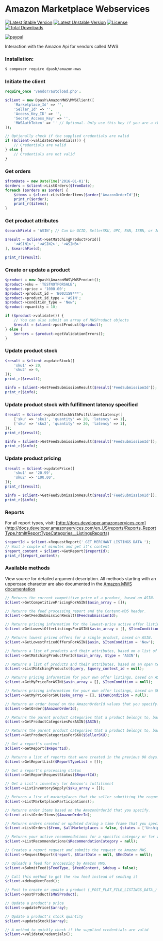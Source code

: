 # Amazon Marketplace Webservices
[![Latest Stable Version](https://poser.pugx.org/mcs/amazon-mws/v/stable)](https://packagist.org/packages/mcs/amazon-mws) [![Latest Unstable Version](https://poser.pugx.org/mcs/amazon-mws/v/unstable)](https://packagist.org/packages/mcs/amazon-mws) [![License](https://poser.pugx.org/mcs/amazon-mws/license)](https://packagist.org/packages/mcs/amazon-mws) [![Total Downloads](https://poser.pugx.org/mcs/amazon-mws/downloads)](https://packagist.org/packages/mcs/amazon-mws)

[![paypal](https://www.paypalobjects.com/en_US/i/btn/btn_donateCC_LG.gif)](https://www.paypal.com/cgi-bin/webscr?cmd=_s-xclick&hosted_button_id=FQG5EWN987PJW)

Interaction with the Amazon Api for vendors called MWS

### Installation:
```bash
$ composer require dpash/amazon-mws
```
### Initiate the client
```php
require_once 'vendor/autoload.php';

$client = new Dpash\AmazonMWS\MWSClient([
    'Marketplace_Id' => '',
    'Seller_Id' => '',
    'Access_Key_ID' => '',
    'Secret_Access_Key' => '',
    'MWSAuthToken' => '' // Optional. Only use this key if you are a third party user/developer
]);

// Optionally check if the supplied credentials are valid
if ($client->validateCredentials()) {
    // Credentials are valid
} else {
    // Credentials are not valid
}
```
### Get orders
```php
$fromDate = new DateTime('2016-01-01');
$orders = $client->ListOrders($fromDate);
foreach ($orders as $order) {
    $items = $client->ListOrderItems($order['AmazonOrderId']);
    print_r($order);
    print_r($items);
}
```
### Get product attributes
```php
$searchField = 'ASIN'; // Can be GCID, SellerSKU, UPC, EAN, ISBN, or JAN

$result = $client->GetMatchingProductForId([
    '<ASIN1>', '<ASIN2>', '<ASIN3>'
], $searchField);

print_r($result);
```
### Create or update a product
```php
$product = new Dpash\AmazonMWS\MWSProduct();
$product->sku = 'TESTNOTFORSALE';
$product->price = '1000.00';
$product->product_id = 'B0031S9***';
$product->product_id_type = 'ASIN';
$product->condition_type = 'New';
$product->quantity = 10;

if ($product->validate()) {
    // You can also submit an array of MWSProduct objects
    $result = $client->postProduct($product);    
} else {
    $errors = $product->getValidationErrors();        
}  
```

### Update product stock
```php
$result = $client->updateStock([
    'sku1' => 20,
    'sku2' => 9,
]);
print_r($result);

$info = $client->GetFeedSubmissionResult($result['FeedSubmissionId']);
print_r($info);
```

### Update product stock with fulfillment latency specified
```php
$result = $client->updateStockWithFulfillmentLatency([
    ['sku' => 'sku1', 'quantity' => 20, 'latency' => 1],
    ['sku' => 'sku2', 'quantity' => 20, 'latency' => 1],
]);
print_r($result);

$info = $client->GetFeedSubmissionResult($result['FeedSubmissionId']);
print_r($info);
```

### Update product pricing
```php
$result = $client->updatePrice([
    'sku1' => '20.99',
    'sku2' => '100.00',
]);
print_r($result);

$info = $client->GetFeedSubmissionResult($result['FeedSubmissionId']);
print_r($info);
```
### Reports
For all report types, visit:  [http://docs.developer.amazonservices.com](http://docs.developer.amazonservices.com/en_US/reports/Reports_ReportType.html#ReportTypeCategories__ListingsReports)

```php
$reportId = $client->RequestReport('_GET_MERCHANT_LISTINGS_DATA_');
// Wait a couple of minutes and get it's content
$report_content = $client->GetReport($reportId);
print_r($report_content);
```
### Available methods
View source for detailed argument description.
All methods starting with an uppercase character are also documented in the [Amazon MWS documentation](http://docs.developer.amazonservices.com/en_US/dev_guide/index.html)

```php
// Returns the current competitive price of a product, based on ASIN.
$client->GetCompetitivePricingForASIN($asin_array = []);

// Returns the feed processing report and the Content-MD5 header.
$client->GetFeedSubmissionResult($FeedSubmissionId);

// Returns pricing information for the lowest-price active offer listings for up to 20 products, based on ASIN.
$client->GetLowestOfferListingsForASIN($asin_array = [], $ItemCondition = null);

// Returns lowest priced offers for a single product, based on ASIN.
$client->GetLowestPricedOffersForASIN($asin, $ItemCondition = 'New');

// Returns a list of products and their attributes, based on a list of ASIN, GCID, SellerSKU, UPC, EAN, ISBN, and JAN values.
$client->GetMatchingProductForId($asin_array, $type = 'ASIN');

// Returns a list of products and their attributes, based on an open text based query
$client->ListMatchingProducts($query, $query_context_id = null);

// Returns pricing information for your own offer listings, based on ASIN.
$client->GetMyPriceForASIN($asin_array = [], $ItemCondition = null);

// Returns pricing information for your own offer listings, based on SKU.
$client->GetMyPriceForSKU($sku_array = [], $ItemCondition = null);

// Returns an order based on the AmazonOrderId values that you specify.
$client->GetOrder($AmazonOrderId);

// Returns the parent product categories that a product belongs to, based on ASIN.
$client->GetProductCategoriesForASIN($ASIN);

// Returns the parent product categories that a product belongs to, based on SellerSKU.
$client->GetProductCategoriesForSKU($SellerSKU);

// Get a report's content
$client->GetReport($ReportId);

// Returns a list of reports that were created in the previous 90 days.
$client->GetReportList($ReportTypeList = []);

// Get a report's processing status
$client->GetReportRequestStatus($ReportId);

// Get a list's inventory for Amazon's fulfillment
$client->ListInventorySupply($sku_array = []);

// Returns a list of marketplaces that the seller submitting the request can sell in, and a list of participations that include seller-specific information in that marketplace
$client->ListMarketplaceParticipations();

// Returns order items based on the AmazonOrderId that you specify.
$client->ListOrderItems($AmazonOrderId);

// Returns orders created or updated during a time frame that you specify.
$client->ListOrders($from, $allMarketplaces = false, $states = ['Unshipped', 'PartiallyShipped'], $FulfillmentChannel = 'MFN');

// Returns your active recommendations for a specific category or for all categories for a specific marketplace.
$client->ListRecommendations($RecommendationCategory = null);

// Creates a report request and submits the request to Amazon MWS.
$client->RequestReport($report, $StartDate = null, $EndDate = null);

// Uploads a feed for processing by Amazon MWS.
$client->SubmitFeed($FeedType, $feedContent, $debug = false);

// Call this method to get the raw feed instead of sending it
$client->debugNextFeed();

// Post to create or update a product (_POST_FLAT_FILE_LISTINGS_DATA_)
$client->postProduct($MWSProduct);

// Update a product's price
$client->updatePrice($array);

// Update a product's stock quantity
$client->updateStock($array);

// A method to quickly check if the supplied credentials are valid
$client->validateCredentials();
```
